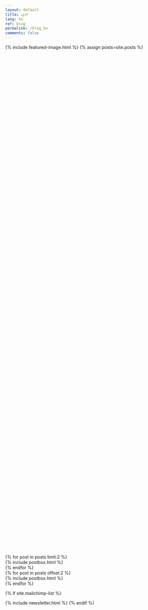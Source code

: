 ```yaml
---
layout: default
title: ಬ್ಲಾಗ್
lang: kn
ref: blog
permalink: /blog_kn
comments: false
---
```

<!-- Featured Image -->
{% include featured-image.html %}
{% assign posts=site.posts %}
<div class="wrapper">
  <section class="section bg-secondary">
    <div class="container">
      <div class="card-profile row justify-content-center" style="margin-top:-40vh">
          <div class="row display-flex justify-content-center">
            <div class="col-lg-8 mt-5" style="min-height: 80vh;">
              {% include starpost.html %}
            </div> 
            <div class="col-lg-4">
              <div class="row display-flex justify-content-center">
                {% for post in posts limit:2 %}
                  <div class="col-lg-12 mt-5">
                    {% include postbox.html %}
                  </div> 
                {% endfor %}
              </div> 
            </div> 
          </div> 
          <div class="row display-flex justify-content-center">
            {% for post in posts offset:2 %}
              <div class="col-lg-4 mt-5">
                {% include postbox.html %}
              </div> 
            {% endfor %}
          </div>
      </div>
    </div>
  </section>
</div>

{% if site.mailchimp-list %}
<!-- Newsletter -->
{% include newsletter.html %}
{% endif %}